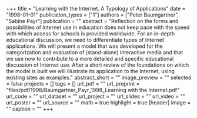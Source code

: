 +++
title = "Learning with the Internet. A Typology of Applications"
date = "1998-01-01"
publication_types = ["1"]
authors = ["Peter Baumgartner", "Sabine Payr"]
publication = ""
abstract = "Reflection on the forms and possibilities of Internet use in education does not keep pace with the speed with which access for schools is provided worldwide. For an in-depth educational discussion, we need to differentiate types of Internet applications. We will present a model that was developed for the categorization and evaluation of (stand-alone) interactive media and that we use now to contribute to a more detailed and specific educational discussion of Internet use. After a short review of the foundations on which the model is built we will illustrate its application to the Internet, using existing sites as examples."
abstract_short = ""
image_preview = ""
selected = false
projects = []
tags = []
url_pdf = ""
url_preprint = "files/pdf/1998/Baumgartner_Payr_1998_Learning with the Internet.pdf"
url_code = ""
url_dataset = ""
url_project = ""
url_slides = ""
url_video = ""
url_poster = ""
url_source = ""
math = true
highlight = true
[header]
image = ""
caption = ""
+++
